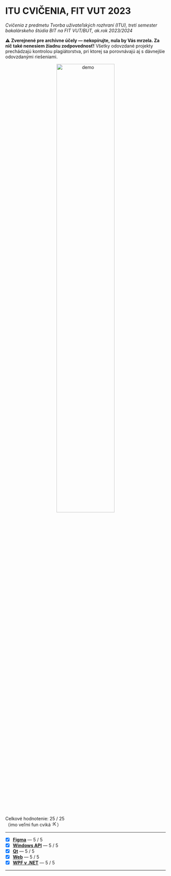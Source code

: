 # ITU CVIČENIA, FIT VUT 2023

*Cvičenia z predmetu Tvorba uživateľských rozhraní (ITU), tretí semester bakalárskeho štúdia BIT na FIT VUT/BUT, ak.rok 2023/2024*

⚠️ **Zverejnené pre archívne účely — nekopírujte, nula by Vás mrzela. Za nič také nenesiem žiadnu zodpovednosť!** Všetky odovzdané projekty prechádzajú kontrolou plagiátorstva, pri ktorej sa porovnávajú aj s dávnejšie odovzdanými riešeniami.

<div align="center">
    <img alt="demo" src=".github/demo.gif" width="60%">
</div>

Celkové hodnotenie: 25 / 25<br />（imo veľmi fun cviká <img alt=":Koteseni:" src="https://github.com/onegentig/VUT-FIT-ITU2023-cvicenia/assets/84882649/ef808690-c348-435d-8e6f-bf36810b1006" height="16px" />）

----------------------------------------------

- [X] **[Figma](Figma#readme)** — 5 / 5
- [X] **[Windows API](WinAPI)** — 5 / 5
- [X] **[Qt](Qt)** — 5 / 5
- [X] **[Web](Web)** — 5 / 5
- [X] **[WPF v .NET](WPF)** — 5 / 5

----------------------------------------------
